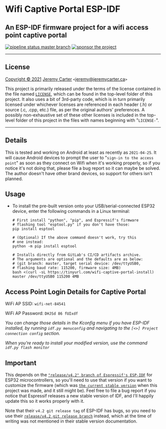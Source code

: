 # Wifi Captive Portal ESP-IDF

## An ESP-IDF firmware project for a wifi access point captive portal

[![pipeline status master branch](https://gitlab.com/defcronyke/wifi-captive-portal-esp-idf/badges/master/pipeline.svg)](https://gitlab.com/defcronyke/wifi-captive-portal-esp-idf/-/pipelines) [![sponsor the project](https://img.shields.io/static/v1?label=Sponsor&message=%E2%9D%A4&logo=GitHub&link=https://github.com/sponsors/defcronyke)](https://github.com/sponsors/defcronyke)

---

## License

[Copyright © 2021](https://defcronyke.gitlab.io/epaper-idf/jeremy-profile-paint-bw.png) [Jeremy Carter](https://eternalvoid.net) `<`[jeremy@jeremycarter.ca](mailto:Jeremy%20Carter%20<jeremy@jeremycarter.ca>?subject=wifi-captive-portal-esp-idf)`>`

This project is primarily released under the terms of the license contained in the file named [`LICENSE`](https://gitlab.com/defcronyke/wifi-captive-portal-esp-idf/-/blob/master/LICENSE), which can be found in the top-level folder of this project. It also uses a bit of 3rd-party code, which is in turn primarily licensed under whichever licenses are referenced in each header (.h) or source (.c, .cpp, etc.) file, as per the original authors' preferences. A possibly non-exhaustive set of these other licenses is included in the top-level folder of this project in the files with names beginning with "`LICENSE-`".

---

## Details

This is tested and working on Android at least as recently as `2021-04-25`. It will cause Android devices to prompt the user to "`sign-in to the access point`" as soon as they connect on Wifi when it's working properly, so if you notice it's not doing that, please file a bug report so it can maybe be solved. The author doesn't have other brand devices, so support for others isn't planned.

## Usage

- To install the pre-built version onto your USB/serial-connected ESP32 device, enter the following commands in a Linux terminal:

  ```shell
  # First install "python", "pip", and Espressif's firmware
  # flashing tool "esptool.py" if you don't have those:
  pip install esptool

  # (Optional) If the above command doesn't work, try this
  # one instead:
  python -m pip install esptool

  # Installs directly from GitLab's CI/CD artifacts archive.
  # The arguments are optional and the defaults are as below:
  # (git branch: master, target serial device: /dev/ttyUSB0,
  # flashing baud rate: 115200, firmware size: 4MB)
  bash <(curl -sL https://tinyurl.com/wifi-captive-portal-install) master /dev/ttyUSB0 115200 4MB
  ```

## Access Point Login Details for Captive Portal

WiFi AP SSID: `wifi-net-84541`

WiFi AP Password: `DHJSd 86 fUIxdf`

_You can change those details in the Kconfig menu if you have ESP-IDF installed, by running `idf.py menuconfig` and navigating to the `[<>] Project connection config` section._

_When you're ready to install your modified version, use the command `idf.py flash monitor`_

## Important

This depends on the [`"release/v4.2" branch of Espressif's ESP-IDF`](https://github.com/espressif/esp-idf/tree/release/v4.2) for ESP32 microcontrollers, so you'll need to use that version if you want to customize the firmware (which was [`the current stable version`](https://docs.espressif.com/projects/esp-idf/en/stable/esp32/) when this project was made, and it still might be). Feel free to file a bug report if you notice that Espressif releases a new stable version of IDF, and I'll happily update this so it works properly with it.

Note that their `v4.2 git release tag` of ESP-IDF has bugs, so you need to use their [`release/v4.2 git release branch`](https://github.com/espressif/esp-idf/tree/release/v4.2) instead, which at the time of writing was not mentioned in their stable version documentation.
